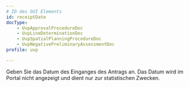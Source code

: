 ```yaml
---
# ID des GUI Elements
id: receiptDate
docType:
    - UvpApprovalProcedureDoc
    - UvpLineDeterminationDoc
    - UvpSpatialPlanningProcedureDoc
    - UvpNegativePreliminaryAssessmentDoc
profile: uvp

---
```


Geben Sie das Datum des Einganges des Antrags an. Das Datum wird im Portal nicht angezeigt und dient nur zur statistischen Zwecken.
